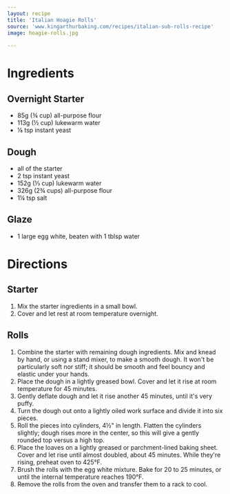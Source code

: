 ```yaml
---
layout: recipe
title: 'Italian Hoagie Rolls'
source: 'www.kingarthurbaking.com/recipes/italian-sub-rolls-recipe'
image: hoagie-rolls.jpg
    
---
```


# Ingredients 

## Overnight Starter

- 85g (¾ cup) all-purpose flour
- 113g (½ cup) lukewarm water
- ⅛ tsp instant yeast

## Dough

- all of the starter
- 2 tsp instant yeast
- 152g (⅓ cup) lukewarm water
- 326g (2¾ cups) all-purpose flour
- 1¼ tsp salt

## Glaze

- 1 large egg white, beaten with 1 tblsp water

# Directions

## Starter 

1. Mix the starter ingredients in a small bowl.
2. Cover and let rest at room temperature overnight.

## Rolls 

1. Combine the starter with remaining dough ingredients. Mix and knead by hand, or using a stand mixer, to make a smooth dough. It won't be particularly soft nor stiff; it should be smooth and feel bouncy and elastic under your hands.
2. Place the dough in a lightly greased bowl. Cover and let it rise at room temperature for 45 minutes. 
3. Gently deflate dough and let it rise another 45 minutes, until it's very puffy.
4. Turn the dough out onto a lightly oiled work surface and divide it into six pieces.
5. Roll the pieces into cylinders, 4½" in length. Flatten the cylinders slightly; dough rises more in the center, so this will give a gently rounded top versus a high top.
6. Place the loaves on a lightly greased or parchment-lined baking sheet. Cover and let rise until almost doubled, about 45 minutes. While they're rising, preheat oven to 425°F.
7. Brush the rolls with the egg white mixture. Bake for 20 to 25 minutes, or until the internal temperature reaches 190°F.
8. Remove the rolls from the oven and transfer them to a rack to cool.